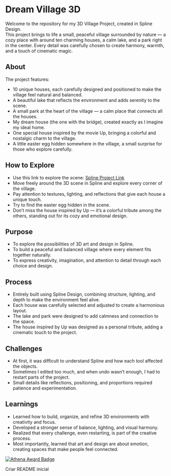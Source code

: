 # Dream Village 3D

Welcome to the repository for my 3D Village Project, created in Spline Design.  
This project brings to life a small, peaceful village surrounded by nature — a cozy place with around ten charming houses, a calm lake, and a park right in the center. Every detail was carefully chosen to create harmony, warmth, and a touch of cinematic magic.

## About
The project features:  
- 10 unique houses, each carefully designed and positioned to make the village feel natural and balanced.  
- A beautiful lake that reflects the environment and adds serenity to the scene.  
- A small park at the heart of the village — a calm place that connects all the houses.  
- My dream house (the one with the bridge), created exactly as I imagine my ideal home.  
- One special house inspired by the movie Up, bringing a colorful and nostalgic charm to the village.  
- A little easter egg hidden somewhere in the village, a small surprise for those who explore carefully.  

## How to Explore
- Use this link to explore the scene: [Spline Project Link](https://app.spline.design/file/5b150b86-44df-4bc9-a410-62189bf9b4de)  
- Move freely around the 3D scene in Spline and explore every corner of the village.  
- Pay attention to textures, lighting, and reflections that give each house a unique touch.  
- Try to find the easter egg hidden in the scene.  
- Don’t miss the house inspired by Up — it’s a colorful tribute among the others, standing out for its cozy and emotional design.  

## Purpose
- To explore the possibilities of 3D art and design in Spline.  
- To build a peaceful and balanced village where every element fits together naturally.  
- To express creativity, imagination, and attention to detail through each choice and design.  

## Process
- Entirely built using Spline Design, combining structure, lighting, and depth to make the environment feel alive.  
- Each house was carefully selected and adjusted to create a harmonious layout.  
- The lake and park were designed to add calmness and connection to the space.  
- The house inspired by Up was designed as a personal tribute, adding a cinematic touch to the project.  

## Challenges
- At first, it was difficult to understand Spline and how each tool affected the objects.  
- Sometimes I edited too much, and when undo wasn’t enough, I had to restart parts of the project.  
- Small details like reflections, positioning, and proportions required patience and experimentation.  

## Learnings
- Learned how to build, organize, and refine 3D environments with creativity and focus.  
- Developed a stronger sense of balance, lighting, and visual harmony.  
- Realized that every challenge, even restarting, is part of the creative process.  
- Most importantly, learned that art and design are about emotion, creating spaces that make people feel connected.


[![Athena Award Badge](https://img.shields.io/endpoint?url=https%3A%2F%2Faward.athena.hackclub.com%2Fapi%2Fbadge)](https://award.athena.hackclub.com?utm_source=readme)

Criar README inicial
